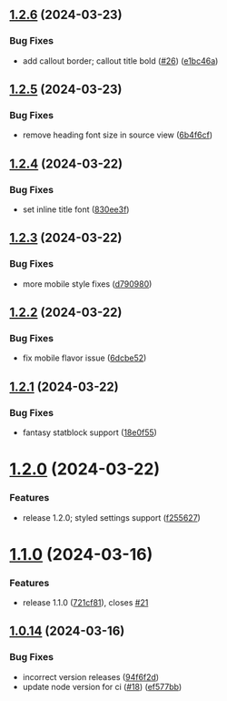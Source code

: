 ## [1.2.6](https://github.com/natowb/obsidian-nordic/compare/1.2.5...1.2.6) (2024-03-23)


### Bug Fixes

* add callout border; callout title bold ([#26](https://github.com/natowb/obsidian-nordic/issues/26)) ([e1bc46a](https://github.com/natowb/obsidian-nordic/commit/e1bc46a533b33931f3edcb28d0b22c888adcc3b1))

## [1.2.5](https://github.com/natowb/obsidian-nordic/compare/1.2.4...1.2.5) (2024-03-23)


### Bug Fixes

* remove heading font size in source view ([6b4f6cf](https://github.com/natowb/obsidian-nordic/commit/6b4f6cf12e158a26f3eaa2a5f3e6ba4c88e406d1))

## [1.2.4](https://github.com/natowb/obsidian-nordic/compare/1.2.3...1.2.4) (2024-03-22)


### Bug Fixes

* set inline title font ([830ee3f](https://github.com/natowb/obsidian-nordic/commit/830ee3ff10eac7889c3210f97453ea1d495a4ef5))

## [1.2.3](https://github.com/natowb/obsidian-nordic/compare/1.2.2...1.2.3) (2024-03-22)


### Bug Fixes

* more mobile style fixes ([d790980](https://github.com/natowb/obsidian-nordic/commit/d790980d5db31975987c155a91db87b13eff3585))

## [1.2.2](https://github.com/natowb/obsidian-nordic/compare/1.2.1...1.2.2) (2024-03-22)


### Bug Fixes

* fix mobile flavor issue ([6dcbe52](https://github.com/natowb/obsidian-nordic/commit/6dcbe52c87eec557155c9350968a1a880ca3a952))

## [1.2.1](https://github.com/natowb/obsidian-nordic/compare/1.2.0...1.2.1) (2024-03-22)


### Bug Fixes

* fantasy statblock support ([18e0f55](https://github.com/natowb/obsidian-nordic/commit/18e0f55c9a27c6f743a4fc917792f378805b2634))

# [1.2.0](https://github.com/natowb/obsidian-nordic/compare/1.1.0...1.2.0) (2024-03-22)


### Features

* release 1.2.0; styled settings support ([f255627](https://github.com/natowb/obsidian-nordic/commit/f2556276cdbb45245396a0bc63bd46fa6a79899f))

# [1.1.0](https://github.com/natowb/obsidian-nordic/compare/1.0.14...1.1.0) (2024-03-16)


### Features

* release 1.1.0 ([721cf81](https://github.com/natowb/obsidian-nordic/commit/721cf8120c850c7aa9119d2b0ae643df5e110482)), closes [#21](https://github.com/natowb/obsidian-nordic/issues/21)

## [1.0.14](https://github.com/natowb/obsidian-nordic/compare/1.0.13...1.0.14) (2024-03-16)


### Bug Fixes

* incorrect version releases ([94f6f2d](https://github.com/natowb/obsidian-nordic/commit/94f6f2d9186a18c8dd3a307d98ad4a8cd6dc2add))
* update node version for ci ([#18](https://github.com/natowb/obsidian-nordic/issues/18)) ([ef577bb](https://github.com/natowb/obsidian-nordic/commit/ef577bb6085b5f81b72a7a03aa6fc1ce32adaaa9))
